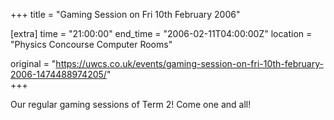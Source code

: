 +++
title = "Gaming Session on Fri 10th February 2006"

[extra]
time = "21:00:00"
end_time = "2006-02-11T04:00:00Z"
location = "Physics Concourse Computer Rooms"

original = "https://uwcs.co.uk/events/gaming-session-on-fri-10th-february-2006-1474488974205/"    
+++

Our regular gaming sessions of Term 2\! Come one and all\!


